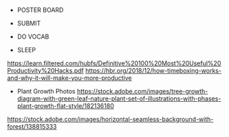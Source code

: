 
- POSTER BOARD

- SUBMIT

- DO VOCAB

- SLEEP

https://learn.filtered.com/hubfs/Definitive%20100%20Most%20Useful%20Productivity%20Hacks.pdf
https://hbr.org/2018/12/how-timeboxing-works-and-why-it-will-make-you-more-productive

- Plant Growth Photos
https://stock.adobe.com/images/tree-growth-diagram-with-green-leaf-nature-plant-set-of-illustrations-with-phases-plant-growth-flat-style/182136180


https://stock.adobe.com/images/horizontal-seamless-background-with-forest/138815333
